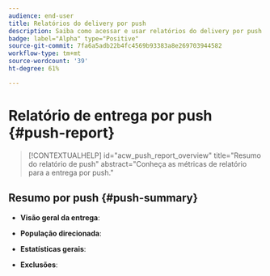 ```yaml
---
audience: end-user
title: Relatórios do delivery por push
description: Saiba como acessar e usar relatórios do delivery por push
badge: label="Alpha" type="Positive"
source-git-commit: 7fa6a5adb22b4fc4569b93383a8e269703944582
workflow-type: tm+mt
source-wordcount: '39'
ht-degree: 61%

---
```


# Relatório de entrega por push {#push-report}

>[!CONTEXTUALHELP]
>id="acw_push_report_overview"
>title="Resumo do relatório de push"
>abstract="Conheça as métricas de relatório para a entrega por push."

## Resumo por push {#push-summary}

* **Visão geral da entrega**:

* **População direcionada**:

* **Estatísticas gerais**:

* **Exclusões**:

